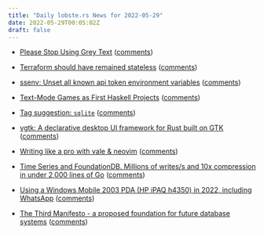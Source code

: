 ```yaml
---
title: "Daily lobste.rs News for 2022-05-29"
date: 2022-05-29T00:05:02Z
draft: false
---
```






- [Please Stop Using Grey Text](https://tangledweb.xyz/please-stop-using-grey-text-3d3e71acfca8)
  ([comments](https://lobste.rs/s/htpdbu/please_stop_using_grey_text))



- [Terraform should have remained stateless](https://www.bejarano.io/terraform-stateless/)
  ([comments](https://lobste.rs/s/yjyjwl/terraform_should_have_remained))



- [ssenv: Unset all known api token environment variables](https://github.com/abbbi/ssenv)
  ([comments](https://lobste.rs/s/8gx4aw/ssenv_unset_all_known_api_token))



- [Text-Mode Games as First Haskell Projects](http://jackkelly.name/blog/archives/2022/05/28/text-mode_games_as_first_haskell_projects)
  ([comments](https://lobste.rs/s/0f9k1y/text_mode_games_as_first_haskell_projects))



- [Tag suggestion: `sqlite`]()
  ([comments](https://lobste.rs/s/xf0h8j/tag_suggestion_sqlite))



- [vgtk: A declarative desktop UI framework for Rust built on GTK](https://github.com/bodil/vgtk)
  ([comments](https://lobste.rs/s/nj6lzd/vgtk_declarative_desktop_ui_framework))



- [Writing like a pro with vale & neovim](https://bhupesh.me//writing-like-a-pro-with-vale-and-neovim/)
  ([comments](https://lobste.rs/s/7idig8/writing_like_pro_with_vale_neovim))



- [Time Series and FoundationDB. Millions of writes/s and 10x compression in under 2,000 lines of Go](https://github.com/richardartoul/tsdb-layer)
  ([comments](https://lobste.rs/s/furdvb/time_series_foundationdb_millions))



- [Using a Windows Mobile 2003 PDA (HP iPAQ h4350) in 2022, including WhatsApp](https://raymii.org/s/blog/Using_a_Windows_Mobile_2003_PDA_hp_ipaq_in_2022_including_whatsapp.html)
  ([comments](https://lobste.rs/s/kidyun/using_windows_mobile_2003_pda_hp_ipaq))



- [The Third Manifesto - a proposed foundation for future database systems](https://www.dcs.warwick.ac.uk/~hugh/TTM/)
  ([comments](https://lobste.rs/s/ba02rh/third_manifesto_proposed_foundation_for))


